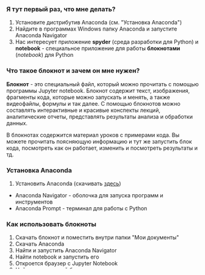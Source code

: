 ### Я тут первый раз, что мне делать?

1. Установите дистрибутив Anaconda (см. "Установка Anaconda")
2. Найдите в программах Windows папку Anaconda и запустите Anaconda Navigator
3. Нас интересует приложение **spyder** (среда разработки для Python) и **notebook** - специальное приложение
для работы **блокнотами** (*notebook*) для Python

### Что такое блокнот и зачем он мне нужен?

**Блокнот** - это специальный файл, который можно прочитать с помощью программы Jupyter notebook. Блокнот содержит текст, изображения,
фрагменты кода, которые можно запускать и менять, а также видеофайлы, формулы и так далее. С помощью блокнотов можно составлять интерактивные и красивые конспекты лекций, аналитические отчеты, представлять результаты анализа и обработки данных.

В блокнотах содержится материал уроков с примерами кода. Вы можете прочитать поясняющую информацию и тут же запустить блок кода, посмотреть как он работает, изменить и посмотреть результаты и тд.

### Установка Anaconda

1) Установить Anaconda (скачивать [здесь](https://www.anaconda.com/download/))
  * Anaconda Navigator - оболочка для запуска программ и инструментов
  * Anaconda Prompt - терминал для работы с Python

### Как использовать блокноты

1) Скачать блокнот и поместить внутри папки "Мои документы"
2) Скачать Anaconda
3) Найти и запустить Anaconda Navigator
4) Найти notebook и запустить его
5) Откроется браузер с Jupyter Notebook
6) Найти загруженный блокнот и открыть его

Для запуска нужной ячейки, выделяете ячейку и выбираете "Run cells" (сочетание Ctrl+Enter)

## Занятия

### Занятие 1. Базовые сведения о синтаксисе языка. Переменные. Типы данных. Ветвления и циклы. Встроенные функции. Механизм слайсов

* Блокнот [скачать](https://goo.gl/XihwMS), [читать через NBViewer](https://nbviewer.jupyter.org/urls/dl.dropbox.com/s/cbcitgrptoy3h1c/lesson1.ipynb), [PDF](https://goo.gl/56d7Yk)
* Задание. Сайт [CodingBat](www.codingbat.com). Зарегистрироваться и выполнить задачки из [Python/Warmup1](http://codingbat.com/python/Warmup-1) и [Python/Warmup2](http://codingbat.com/python/Warmup-2)

### Занятие 2. Работа с функциями, локальные и глобальные переменные. Исключения. Чтение и запись файлов. Сериализация с помощью pickle и shelve

* Блокнот [скачать](https://goo.gl/4MykxH), [читать через NBViewer](https://nbviewer.jupyter.org/urls/dl.dropbox.com/s/ibal9sffp5z10cl/lesson2.ipynb), [PDF](https://goo.gl/JPZCxK)
* Задание. TBD (21-22 октября)

